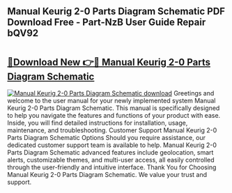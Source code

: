 ## Manual Keurig 2-0 Parts Diagram Schematic PDF Download Free - Part-NzB User Guide Repair bQV92

# <h2><a href="http://dfl0ac.blite.top/?on=Manual+Keurig+2-0+Parts+Diagram+Schematic">🔗Download New 👉🔴 Manual Keurig 2-0 Parts Diagram Schematic</a></h2>

[![Manual Keurig 2-0 Parts Diagram Schematic download](https://i.imgur.com/lujVjoI.png)](http://dfl0ac.blite.top/?on=Manual+Keurig+2-0+Parts+Diagram+Schematic)
Greetings and welcome to the user manual for your newly implemented system Manual Keurig 2-0 Parts Diagram Schematic. This manual is specifically designed to help you navigate the features and functions of your product with ease. Inside, you will find detailed instructions for installation, usage, maintenance, and troubleshooting. Customer Support Manual Keurig 2-0 Parts Diagram Schematic Options Should you require assistance, our dedicated customer support team is available to help. Manual Keurig 2-0 Parts Diagram Schematic advanced features include geolocation, smart alerts, customizable themes, and multi-user access, all easily controlled through the user-friendly and intuitive interface. Thank You for Choosing Manual Keurig 2-0 Parts Diagram Schematic. We value your trust and support.

